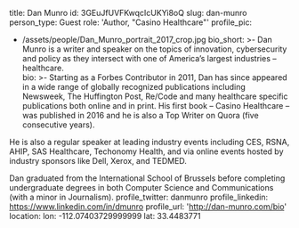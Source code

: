 title: Dan Munro
id: 3GEuJfUVFKwqcIcUKYi8oQ
slug: dan-munro
person_type: Guest
role: 'Author, "Casino Healthcare"'
profile_pic:
  - /assets/people/Dan_Munro_portrait_2017_crop.jpg
bio_short: >-
  Dan Munro is a writer and speaker on the topics of innovation, cybersecurity
  and policy as they intersect with one of America’s largest industries –
  healthcare.  
bio: >-
  Starting as a Forbes Contributor in 2011, Dan has since appeared in a wide
  range of globally recognized publications including Newsweek, The Huffington
  Post, Re/Code and many healthcare specific publications both online and in
  print.  His first book – Casino Healthcare – was published in 2016 and he is
  also a Top Writer on Quora (five consecutive years).


  He is also a regular speaker at leading industry events including CES, RSNA,
  AHIP, SAS Healthcare, Techonomy Health, and via online events hosted by
  industry sponsors like Dell, Xerox, and TEDMED.


  Dan graduated from the International School of Brussels before completing
  undergraduate degrees in both Computer Science and Communications (with a
  minor in Journalism).
profile_twitter: danmunro
profile_linkedin: https://www.linkedin.com/in/dmunro
profile_url: 'http://dan-munro.com/bio'
location:
  lon: -112.07403729999999
  lat: 33.4483771
